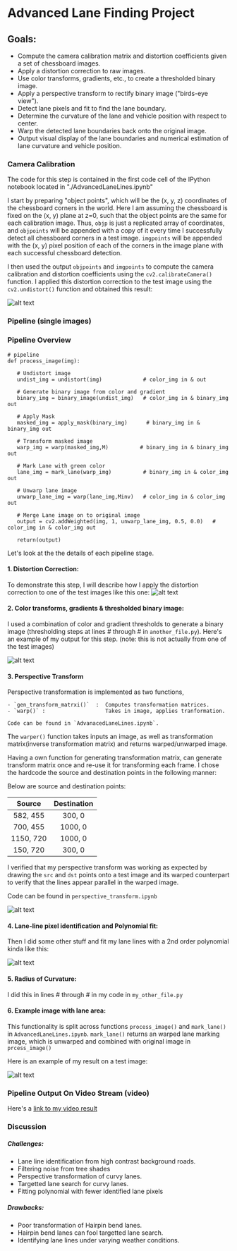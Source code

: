  
# Advanced Lane Finding Project

## Goals:

* Compute the camera calibration matrix and distortion coefficients given a set of chessboard images.
* Apply a distortion correction to raw images.
* Use color transforms, gradients, etc., to create a thresholded binary image.
* Apply a perspective transform to rectify binary image ("birds-eye view").
* Detect lane pixels and fit to find the lane boundary.
* Determine the curvature of the lane and vehicle position with respect to center.
* Warp the detected lane boundaries back onto the original image.
* Output visual display of the lane boundaries and numerical estimation of lane curvature and vehicle position.

[//]: # (Image References)

[image1]: ./examples/undistort_output.png "Undistorted"
[image2]: ./test_images/test1.jpg "Road Transformed"
[image3]: ./examples/binary_combo_example.jpg "Binary Example"
[image4]: ./test_images/warped_straight_lines1.jpg "Warp Example"
[image5]: ./examples/color_fit_lines.jpg "Fit Visual"
[image6]: ./examples/example_output.jpg "Output"
[video1]: ./project_video.mp4 "Video"

 
 
### Camera Calibration

  The code for this step is contained in the first code cell of the IPython notebook located in "./AdvancedLaneLines.ipynb"

  I start by preparing "object points", which will be the (x, y, z) coordinates of the chessboard corners in the world. Here I am assuming the chessboard is fixed on the (x, y) plane at z=0, such that the object points are the same for each calibration image.  Thus, `objp` is just a replicated array of coordinates, and `objpoints` will be appended with a copy of it every time I successfully detect all chessboard corners in a test image.  `imgpoints` will be appended with the (x, y) pixel position of each of the corners in the image plane with each successful chessboard detection.  

  I then used the output `objpoints` and `imgpoints` to compute the camera calibration and distortion coefficients using the `cv2.calibrateCamera()` function.  I applied this distortion correction to the test image using the `cv2.undistort()` function and obtained this result: 




![alt text][image1]

### Pipeline (single images)

### Pipeline Overview
 
 ```
 # pipeline
 def process_image(img):
    
    # Undistort image
    undist_img = undistort(img)             # color_img in & out
    
    # Generate binary image from color and gradient
    binary_img = binary_image(undist_img)   # color_img in & binary_img out
    
    # Apply Mask
    masked_img = apply_mask(binary_img)      # binary_img in & binary_img out
    
    # Transform masked image 
    warp_img = warp(masked_img,M)          # binary_img in & binary_img out 
    
    # Mark Lane with green color
    lane_img = mark_lane(warp_img)          # binary_img in & color_img out
    
    # Unwarp lane image
    unwarp_lane_img = warp(lane_img,Minv)   # color_img in & color_img out
    
    # Merge Lane image on to original image
    output = cv2.addWeighted(img, 1, unwarp_lane_img, 0.5, 0.0)   # color_img in & color_img out
    
    return(output)
 ```
 
 
Let's look at the the details of each  pipeline stage.
 

#### 1. Distortion Correction:

To demonstrate this step, I will describe how I apply the distortion correction to one of the test images like this one:
![alt text][image2]




#### 2. Color transforms, gradients & thresholded binary image:

I used a combination of color and gradient thresholds to generate a binary image (thresholding steps at lines # through # in `another_file.py`).  Here's an example of my output for this step.  (note: this is not actually from one of the test images)

![alt text][image3]




#### 3. Perspective Transform

Perspective transformation is implemented as two functions,
  
    - `gen_transform_matrxi()`  :  Computes transformation matrices.
    - `warp()` :                   Takes in image, applies tranformation.
    
    Code can be found in `AdvanacedLaneLines.ipynb`. 
    
The `warper()` function takes inputs an image, as well as transformation matrix(inverse transformation matrix) and
returns warped/unwarped image.  
    
Having a own function for generating transformation matrix, can generate transform matrix once and re-use it for
transforming each frame. I chose the hardcode the source and destination points in the following manner:
    

Below are source and destination points:

| Source        | Destination   | 
|:-------------:|:-------------:| 
| 582, 455      | 300, 0        | 
| 700, 455      | 1000, 0       |
| 1150, 720     | 1000, 0       |
| 150, 720      | 300, 0        |

I verified that my perspective transform was working as expected by drawing the `src` and `dst` points onto a test image and its warped counterpart to verify that the lines appear parallel in the warped image.

Code can be found in `perspective_transform.ipynb`

![alt text][image4]




#### 4. Lane-line pixel identification and Polynomial fit:

Then I did some other stuff and fit my lane lines with a 2nd order polynomial kinda like this:

![alt text][image5]




#### 5. Radius of Curvature:

I did this in lines # through # in my code in `my_other_file.py`



#### 6. Example image with lane area:

This functionality is split across functions `process_image()` and `mark_lane()` in `AdvancedLaneLines.ipynb`. `mark_lane()` returns an warped lane marking image, which is unwarped and combined with original image in `prcess_image()`

Here is an example of my result on a test image:

![alt text][image6]




### Pipeline Output On Video Stream (video)

Here's a [link to my video result](./output.mp4)




### Discussion

##### Challenges:
   - Lane line identification from high contrast background roads.
   - Filtering noise from tree shades
   - Perspective transformation of curvy lanes.
   - Targetted lane search for curvy lanes.
   - Fitting polynomial with fewer identified lane pixels   

##### Drawbacks:
   - Poor transformation of Hairpin bend lanes.
   - Hairpin bend lanes can fool targetted lane search.
   - Identifying lane lines under varying weather conditions.
   
